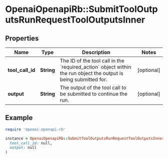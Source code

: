 # OpenaiOpenapiRb::SubmitToolOutputsRunRequestToolOutputsInner

## Properties

| Name | Type | Description | Notes |
| ---- | ---- | ----------- | ----- |
| **tool_call_id** | **String** | The ID of the tool call in the &#x60;required_action&#x60; object within the run object the output is being submitted for. | [optional] |
| **output** | **String** | The output of the tool call to be submitted to continue the run. | [optional] |

## Example

```ruby
require 'openai-openapi-rb'

instance = OpenaiOpenapiRb::SubmitToolOutputsRunRequestToolOutputsInner.new(
  tool_call_id: null,
  output: null
)
```

